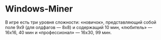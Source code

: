 # Windows-Miner

В игре есть три уровня сложности: «новичок», представляющий собой поле 9х9 (для олдфагов — 8х8) и содержащий 10 мин,
«любитель» — 16x16, 40 мин и «профессионал» — 16x30, 99 мин.